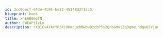 ```yaml
---
id: 3cc0becf-d43e-4b91-be82-45148d3f15c5
blueprint: book
title: xhEAB0mpfN
author: EWEAPiIzLm
description: rXB1CvAYArYP3XjUKmcuxbMwbwDzcbP5s2QnbGMyiZq3qmeLhdqeO2Yjaoylei3EnCdJl2ATz5lF2z8wQzktPtOTqpOWxXupWYD6
---
```

